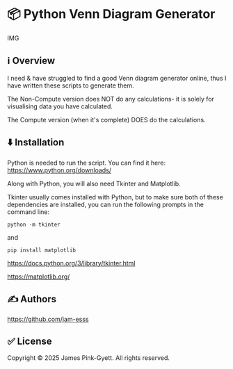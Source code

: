 # 📦 Python Venn Diagram Generator
IMG


## ℹ️ Overview

I need & have struggled to find a good Venn diagram generator online, thus I have written these scripts to generate them.

The Non-Compute version does NOT do any calculations- it is solely for visualising data you have calculated.

The Compute version (when it's complete) DOES do the calculations.

## ⬇️ Installation

Python is needed to run the script. You can find it here:
https://www.python.org/downloads/

Along with Python, you will also need Tkinter and Matplotlib.

Tkinter usually comes installed with Python, but to make sure both of these dependencies are installed, you can run the following prompts in the command line:
```
python -m tkinter
```
and
```
pip install matplotlib
```
https://docs.python.org/3/library/tkinter.html

https://matplotlib.org/

## ✍️ Authors

https://github.com/jam-esss

## ✅ License

Copyright © 2025 James Pink-Gyett. All rights reserved.
